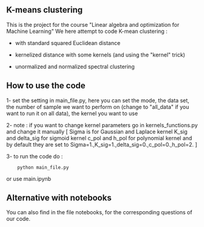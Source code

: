## K-means clustering

This is the project for the course "Linear algebra and optimization for Machine Learning"
We here attempt to code K-mean clustering :
 - with standard squared Euclidean distance
 - kernelized distance with some kernels (and using the "kernel" trick)

 - unormalized and normalized spectral clustering

## How to use the code
1- set the setting in main_file.py, here you can set the mode, the data set, the number of sample we want to perform on (change to "all_data" if you want to run it on all data), the kernel you want to use

2- note : if you want to change kernel parameters go in kernels_functions.py and change it manually
[       Sigma is for Gaussian and Laplace kernel
         K_sig and delta_sig for sigmoid kernel
         c_pol and h_pol for polynomial kernel
         and by default they are set to 
         Sigma=1.,K_sig=1.,delta_sig=0.,c_pol=0.,h_pol=2.  ]

3- to run the code do :
```shell script
    python main_file.py
```
or use main.ipynb

## Alternative with notebooks
You can also find in the file notebooks, for the corresponding questions of our code.